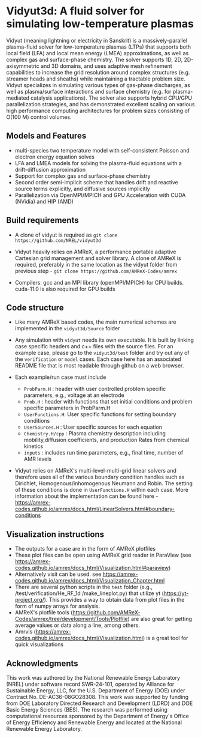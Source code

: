 # Vidyut3d: A fluid solver for simulating low-temperature plasmas

Vidyut (meaning lightning or electricity in Sanskrit) is a massively-parallel plasma-fluid solver 
for low-temperature plasmas (LTPs) that supports both local field (LFA) and local mean energy (LMEA) approximations, 
as well as complex gas and surface-phase chemistry. The solver supports 1D, 2D, 2D-axisymmetric and 3D domains, and uses adaptive mesh 
refinement capabilities to increase the grid resolution around complex structures (e.g. streamer heads and sheaths) 
while maintaining a tractable problem size. Vidyut specializes in simulating various types of gas-phase discharges, 
as well as plasma/surface interactions and surface chemistry (e.g. for plasma-mediated catalysis applications). 
The solver also supports hybrid CPU/GPU parallelization strategies, and has demonstrated excellent scaling on 
various high performance computing architectures for problem sizes consisting of O(100 M) control volumes.

## Models and Features

- multi-species two temperature model with self-consistent Poisson and electron energy equation solves
- LFA and LMEA models for solving the plasma-fluid equations with a drift-diffusion approximation
- Support for complex gas and surface-phase chemistry
- Second order semi-implicit scheme that handles drift and reactive source terms explicitly, and diffusive sources implicitly 
- Parallelization via OpenMPI/MPICH and GPU Acceleration with CUDA (NVidia) and HIP (AMD)
  
## Build requirements

* A clone of vidyut is required as `git clone https://github.com/NREL/vidyut3d`

* Vidyut heavily relies on AMReX, a performance portable adaptive Cartesian grid management and
  solver library. A clone of AMReX is required, preferably in the same location as the vidyut folder from
  previous step - `git clone https://github.com/AMReX-Codes/amrex` 

* Compilers: gcc and an MPI library (openMPI/MPICH) for CPU builds. cuda-11.0 is also required for GPU builds

## Code structure

* Like many AMReX based codes, the main numerical schemes are implemented in the `vidyut3d/Source` folder
* Any simulation with `vidyut` needs its own executable. It is built by linking case specific headers and c++ files with
  the source files. For an example case, please go to the `vidyut3d/test` folder and try out any of the
  `verification` or `model` cases. Each case here has an associated README file that is most readable through github on a web browser.
  

* Each example/run case must include
   - `ProbParm.H` : header with user controlled problem specific parameters, e.g., voltage at an electrode
   - `Prob.H` : header with functions that set initial conditions and problem specific parameters in ProbParm.H
   - `UserFunctions.H`: User specific functions for setting boundary conditions
   - `UserSources.H` : User specific sources for each equation
   - `Chemistry.H/cpp` : Plasma chemistry description including mobility,diffusion coefficients, and production Rates from chemical kinetics
   - `inputs` : includes run time parameters, e.g., final time, number of AMR levels
      
* Vidyut relies on AMReX's multi-level-multi-grid linear solvers and therefore uses all of the
  various boundary condition handles such as Dirichlet, Homogenous/inhomogenous Neumann and Robin. The setting of these conditions
  is done in `UserFunctions.H` within each case. More information about the implementation can be found here -
  https://amrex-codes.github.io/amrex/docs_html/LinearSolvers.html#boundary-conditions
  
## Visualization instructions

* The outputs for a case are in the form of AMReX plotfiles
* These plot files can be open using AMReX grid reader in ParaView (see https://amrex-codes.github.io/amrex/docs_html/Visualization.html#paraview)
* Alternatively visit can be used. see https://amrex-codes.github.io/amrex/docs_html/Visualization_Chapter.html
* There are several python scripts in the `test` folder (e.g., /test/verification/He_RF_1d
/make_lineplot.py) that utilize yt (https://yt-project.org/). This provides a way to obtain data from plot files
  in the form of numpy arrays for analysis.
* AMReX's plotfile tools (https://github.com/AMReX-Codes/amrex/tree/development/Tools/Plotfile) are also great for getting average values or data along a line, among others.
* Amrvis (https://amrex-codes.github.io/amrex/docs_html/Visualization.html) is a great tool for quick visualizations 

## Acknowledgments

This work was authored by the National Renewable Energy Laboratory (NREL) under software record SWR-24-101, operated by Alliance for Sustainable Energy, LLC, for the U.S. Department of Energy (DOE) under Contract No. DE-AC36-08GO28308. This work was supported by funding from DOE Laboratory Directed Research and Development (LDRD) and DOE Basic Energy Sciences (BES). The research was performed using computational resources sponsored by the Department of Energy's Office of Energy Efficiency and Renewable Energy and located at the National Renewable Energy Laboratory.
